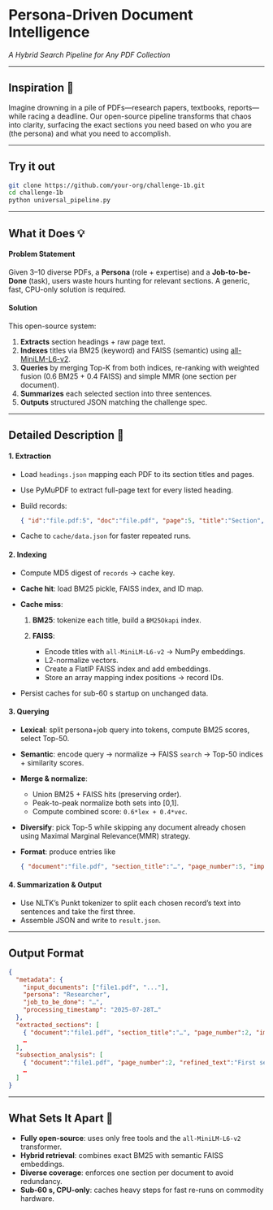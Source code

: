 
Persona-Driven Document Intelligence
====================================

_A Hybrid Search Pipeline for Any PDF Collection_

---

Inspiration 🌟
--------------

Imagine drowning in a pile of PDFs—research papers, textbooks, reports—while racing a deadline. Our open-source pipeline transforms that chaos into clarity, surfacing the exact sections you need based on who you are (the persona) and what you need to accomplish.

---

Try it out
----------

```bash
git clone https://github.com/your-org/challenge-1b.git
cd challenge-1b
python universal_pipeline.py
````

---

## What it Does 💡

#### Problem Statement

Given 3–10 diverse PDFs, a **Persona** (role + expertise) and a **Job-to-be-Done** (task), users waste hours hunting for relevant sections. A generic, fast, CPU-only solution is required.

#### Solution

This open-source system:

1. **Extracts** section headings + raw page text.
2. **Indexes** titles via BM25 (keyword) and FAISS (semantic) using [all-MiniLM-L6-v2](https://huggingface.co/sentence-transformers/all-MiniLM-L6-v2).
3. **Queries** by merging Top-K from both indices, re-ranking with weighted fusion (0.6 BM25 + 0.4 FAISS) and simple MMR (one section per document).
4. **Summarizes** each selected section into three sentences.
5. **Outputs** structured JSON matching the challenge spec.

---

## Detailed Description 📝

#### 1. Extraction

* Load `headings.json` mapping each PDF to its section titles and pages.
* Use PyMuPDF to extract full-page text for every listed heading.
* Build records:

  ```json
  { "id":"file.pdf:5", "doc":"file.pdf", "page":5, "title":"Section", "text":"…" }
  ```
* Cache to `cache/data.json` for faster repeated runs.

#### 2. Indexing

* Compute MD5 digest of `records` → cache key.
* **Cache hit**: load BM25 pickle, FAISS index, and ID map.
* **Cache miss**:

  1. **BM25**: tokenize each title, build a `BM25Okapi` index.
  2. **FAISS**:

     * Encode titles with `all-MiniLM-L6-v2` → NumPy embeddings.
     * L2-normalize vectors.
     * Create a FlatIP FAISS index and add embeddings.
     * Store an array mapping index positions → record IDs.
* Persist caches for sub-60 s startup on unchanged data.

#### 3. Querying

* **Lexical**: split persona+job query into tokens, compute BM25 scores, select Top-50.
* **Semantic**: encode query → normalize → FAISS `search` → Top-50 indices + similarity scores.
* **Merge & normalize**:

  * Union BM25 + FAISS hits (preserving order).
  * Peak-to-peak normalize both sets into \[0,1].
  * Compute combined score: `0.6*lex + 0.4*vec`.
* **Diversify**: pick Top-5 while skipping any document already chosen using Maximal Marginal Relevance(MMR) strategy.
* **Format**: produce entries like

  ```json
  { "document":"file.pdf", "section_title":"…", "page_number":5, "importance_rank":1 }
  ```

#### 4. Summarization & Output

* Use NLTK’s Punkt tokenizer to split each chosen record’s text into sentences and take the first three.
* Assemble JSON and write to `result.json`.

---

## Output Format

```json
{
  "metadata": {
    "input_documents": ["file1.pdf", "..."],
    "persona": "Researcher",
    "job_to_be_done": "…",
    "processing_timestamp": "2025-07-28T…"
  },
  "extracted_sections": [
    { "document":"file1.pdf", "section_title":"…", "page_number":2, "importance_rank":1 },
    …
  ],
  "subsection_analysis": [
    { "document":"file1.pdf", "page_number":2, "refined_text":"First sentence. Second sentence. Third sentence." },
    …
  ]
}
```

---

## What Sets It Apart 🌠

* **Fully open-source**: uses only free tools and the `all-MiniLM-L6-v2` transformer.
* **Hybrid retrieval**: combines exact BM25 with semantic FAISS embeddings.
* **Diverse coverage**: enforces one section per document to avoid redundancy.
* **Sub-60 s, CPU-only**: caches heavy steps for fast re-runs on commodity hardware.

```
```
